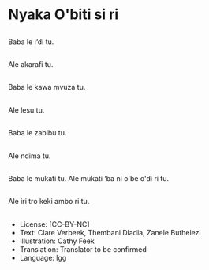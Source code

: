 # Nyaka O'biti si ri

##
Baba le i‘di tu.

##
Ale akarafi tu.

##
Baba le kawa mvuza tu.

##
Ale lesu tu.

##
Baba le zabibu tu.

##
Ale ndima tu.

##
Baba le mukati tu.
Ale mukati ‘ba ni o'be
o'di ri tu.

##
Ale iri tro keki ambo ri
tu.

##
* License: [CC-BY-NC]
* Text: Clare Verbeek, Thembani Dladla, Zanele Buthelezi
* Illustration: Cathy Feek
* Translation: Translator to be confirmed
* Language: lgg
